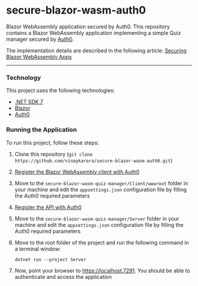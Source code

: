 # secure-blazor-wasm-auth0
Blazor WebAssembly application secured by Auth0.
This repository contains a Blazor WebAssembly application implementing a simple Quiz manager secured by [Auth0](https://auth0.com/).

The implementation details are described in the following article: [Securing Blazor WebAssembly Apps](https://vinayaroratech.com/dotnet/securing-blazor-webassembly-apps/)

---
### Technology

This project uses the following technologies:

- [.NET SDK 7](https://dotnet.microsoft.com/download/dotnet-core/7.0)
- [Blazor](https://dotnet.microsoft.com/apps/aspnet/web-apps/blazor)
- [Auth0](https://auth0.com/)

### Running the Application

To run this project, follow these steps:

1. Clone this repository (`git clone https://github.com/vinaykarora/secure-blazor-wasm-auth0.git`)

2. [Register the Blazor WebAssembly client with Auth0](https://vinayaroratech.com/dotnet/securing-blazor-webassembly-apps/#Registering-the-Blazor-WASM-App-with-Auth0)

3. Move to the `secure-blazor-wasm-quiz-manager/Client/wwwroot`  folder in your machine and edit the `appsettings.json` configuration file by filling the Auth0 required parameters

4. [Register the API with Auth0](https://vinayaroratech.com/dotnet/securing-blazor-webassembly-apps/#Securing-the-API-with-Auth0)

5. Move to the `secure-blazor-wasm-quiz-manager/Server`  folder in your machine and edit the `appsettings.json` configuration file by filling the Auth0 required parameters

6. Move to the root folder of the project and run the following command in a terminal window:

   ```shell
   dotnet run --project Server
   ```

7. Now, point your browser to [https://localhost:7291](https://localhost:7291/). You should be able to authenticate and access the application
